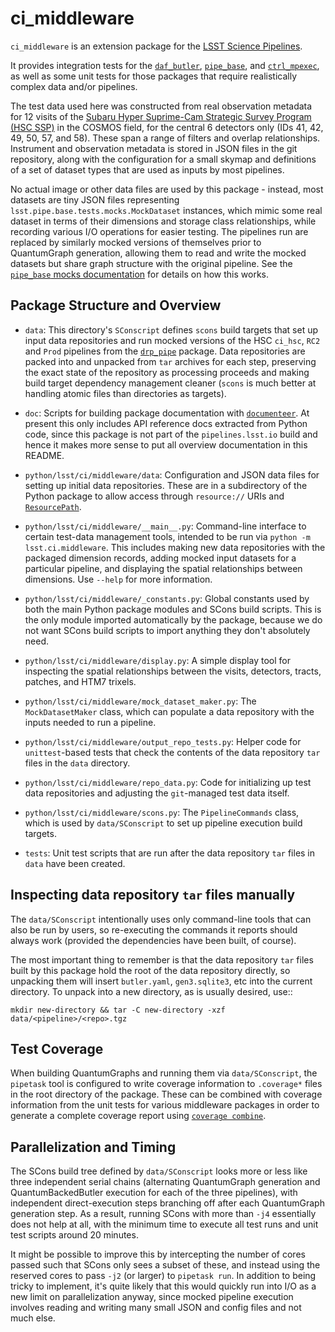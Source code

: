 ci_middleware
=============

`ci_middleware` is an extension package for the [LSST Science Pipelines](https://pipelines.lsst.io/v/weekly>).

It provides integration tests for the [`daf_butler`](https://github.com/lsst/daf_butler.git), [`pipe_base`](https://github.com/lsst/pipe_base.git), and [`ctrl_mpexec`](https://github.com/lsst/ctrl_mpexec.git), as well as some unit tests for those packages that require realistically complex data and/or pipelines.

The test data used here was constructed from real observation metadata for 12 visits of the [Subaru Hyper Suprime-Cam Strategic Survey Program (HSC SSP)](https://hsc.mtk.nao.ac.jp/ssp/) in the COSMOS field, for the central 6 detectors only (IDs 41, 42, 49, 50, 57, and 58).
These span a range of filters and overlap relationships.
Instrument and observation metadata is stored in JSON files in the git repository, along with the configuration for a small skymap and definitions of a set of dataset types that are used as inputs by most pipelines.

No actual image or other data files are used by this package - instead, most datasets are tiny JSON files representing `lsst.pipe.base.tests.mocks.MockDataset` instances, which mimic some real dataset in terms of their dimensions and storage class relationships, while recording various I/O operations for easier testing.
The pipelines run are replaced by similarly mocked versions of themselves prior to QuantumGraph generation, allowing them to read and write the mocked datasets but share graph structure with the original pipeline.
See the [`pipe_base` mocks documentation](https://pipelines.lsst.io/v/weekly/modules/lsst.pipe.base/testing-pipelines-with-mocks.html) for details on how this works.

Package Structure and Overview
------------------------------

- `data`:
    This directory's `SConscript` defines `scons` build targets that set up input data repositories and run mocked versions of the HSC `ci_hsc`, `RC2` and `Prod` pipelines from the [`drp_pipe`](https://github.com/lsst/drp_pipe.git) package.
    Data repositories are packed into and unpacked from `tar` archives for each step, preserving the exact state of the repository as processing proceeds and making build target dependency management cleaner (`scons` is much better at handling atomic files than directories as targets).

- `doc`:
    Scripts for building package documentation with [`documenteer`](https://documenteer.lsst.io/guides/index.html).
    At present this only includes API reference docs extracted from Python code, since this package is not part of the `pipelines.lsst.io` build and hence it makes more sense to put all overview documentation in this README.

- `python/lsst/ci/middleware/data`:
    Configuration and JSON data files for setting up initial data repositories.
    These are in a subdirectory of the Python package to allow access through `resource://` URIs and [`ResourcePath`](https://github.com/lsst/resources.git).

- `python/lsst/ci/middleware/__main__.py`:
    Command-line interface to certain test-data management tools, intended to be run via `python -m lsst.ci.middleware`.
    This includes making new data repositories with the packaged dimension records, adding mocked input datasets for a particular pipeline, and displaying the spatial relationships between dimensions.
    Use `--help` for more information.

- `python/lsst/ci/middleware/_constants.py`:
    Global constants used by both the main Python package modules and SCons build scripts.
    This is the only module imported automatically by the package, because we do not want SCons build scripts to import anything they don't absolutely need.

- `python/lsst/ci/middleware/display.py`:
    A simple display tool for inspecting the spatial relationships between the visits, detectors, tracts, patches, and HTM7 trixels.
 
- `python/lsst/ci/middleware/mock_dataset_maker.py`:
    The `MockDatasetMaker` class, which can populate a data repository with the inputs needed to run a pipeline.
 
- `python/lsst/ci/middleware/output_repo_tests.py`:
    Helper code for `unittest`-based tests that check the contents of the data repository `tar` files in the `data` directory.

- `python/lsst/ci/middleware/repo_data.py`:
    Code for initializing up test data repositories and adjusting the `git`-managed test data itself.

- `python/lsst/ci/middleware/scons.py`:
    The `PipelineCommands` class, which is used by `data/SConscript` to set up pipeline execution build targets.

- `tests`:
    Unit test scripts that are run after the data repository `tar` files in `data` have been created.

Inspecting data repository `tar` files manually
-----------------------------------------------

The `data/SConscript` intentionally uses only command-line tools that can also be run by users, so re-executing the commands it reports should always work (provided the dependencies have been built, of course).

The most important thing to remember is that the data repository `tar` files built by this package hold the root of the data repository directly, so unpacking them will insert `butler.yaml`, `gen3.sqlite3`, etc into the current directory.
To unpack into a new directory, as is usually desired, use::

    mkdir new-directory && tar -C new-directory -xzf data/<pipeline>/<repo>.tgz

Test Coverage
-------------

When building QuantumGraphs and running them via `data/SConscript`, the `pipetask` tool is configured to write coverage information to `.coverage*` files in the root directory of the package.
These can be combined with coverage information from the unit tests for various middleware packages in order to generate a complete coverage report using [`coverage combine`](https://coverage.readthedocs.io/en/7.2.6/cmd.html#combining-data-files-coverage-combine).

Parallelization and Timing
--------------------------

The SCons build tree defined by `data/SConscript` looks more or less like three independent serial chains (alternating QuantumGraph generation and QuantumBackedButler execution for each of the three pipelines), with independent direct-execution steps branching off after each QuantumGraph generation step.
As a result, running SCons with more than `-j4` essentially does not help at all, with the minimum time to execute all test runs and unit test scripts around 20 minutes.

It might be possible to improve this by intercepting the number of cores passed such that SCons only sees a subset of these, and instead using the reserved cores to pass `-j2` (or larger) to `pipetask run`.
In addition to being tricky to implement, it's quite likely that this would quickly run into I/O as a new limit on parallelization anyway, since mocked pipeline execution involves reading and writing many small JSON and config files and not much else.
